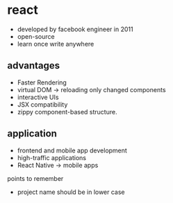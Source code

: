 # react

*   developed by facebook engineer in 2011
*   open-source
*   learn once write anywhere


## advantages
*   Faster Rendering
*   virtual DOM -> reloading only changed components
*   interactive UIs
*   JSX compatibility
*   zippy component-based structure.


## application
*   frontend and mobile app development
*   high-traffic applications
*   React Native -> mobile apps

points to remember
*   project name should be in lower case

